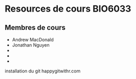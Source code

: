 
# Resources de cours BIO6033

## Membres de cours

* Andrew MacDonald
* Jonathan Nguyen
* 
*
* 


installation du git
happygitwithr.com